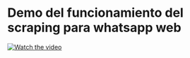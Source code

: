 # Demo del funcionamiento del scraping para whatsapp web
[![Watch the video](https://raw.github.com/GabLeRoux/WebMole/master/ressources/WebMole_Youtube_Video.png)](https://www.youtube.com/watch?v=qDzfO1_Osu4&feature=youtu.be&ab_channel=AlejandroSartorio)
